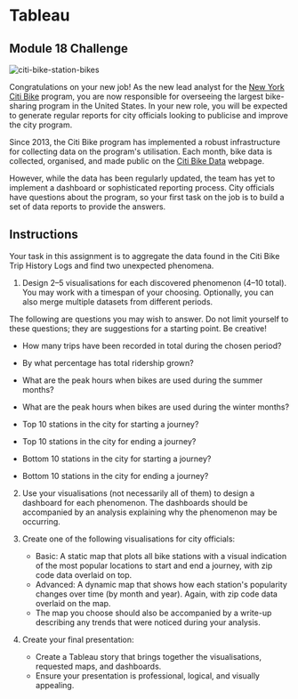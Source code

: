 # Tableau 
## Module 18 Challenge

![citi-bike-station-bikes](https://user-images.githubusercontent.com/112173540/217128194-ebba6d0e-afc8-4a71-9a85-7b105a682b94.jpg)

Congratulations on your new job! As the new lead analyst for the [New York Citi Bike](https://en.wikipedia.org/wiki/Citi_Bike) program, you are now responsible for overseeing the largest bike-sharing program in the United States. In your new role, you will be expected to generate regular reports for city officials looking to publicise and improve the city program.

Since 2013, the Citi Bike program has implemented a robust infrastructure for collecting data on the program's utilisation. Each month, bike data is collected, organised, and made public on the [Citi Bike Data](https://citibikenyc.com/system-data) webpage.

However, while the data has been regularly updated, the team has yet to implement a dashboard or sophisticated reporting process. City officials have questions about the program, so your first task on the job is to build a set of data reports to provide the answers.

## Instructions
Your task in this assignment is to aggregate the data found in the Citi Bike Trip History Logs and find two unexpected phenomena.

1. Design 2–5 visualisations for each discovered phenomenon (4–10 total). You may work with a timespan of your choosing. Optionally, you can also merge multiple      datasets from different periods.

The following are questions you may wish to answer. Do not limit yourself to these questions; they are suggestions for a starting point. Be creative!

  - How many trips have been recorded in total during the chosen period?
    
  - By what percentage has total ridership grown?
  - What are the peak hours when bikes are used during the summer months?
  - What are the peak hours when bikes are used during the winter months?
  - Top 10 stations in the city for starting a journey? 
  - Top 10 stations in the city for ending a journey? 
  - Bottom 10 stations in the city for starting a journey?
  - Bottom 10 stations in the city for ending a journey? 
 
2. Use your visualisations (not necessarily all of them) to design a dashboard for each phenomenon. The dashboards should be accompanied by an analysis explaining why the phenomenon may be occurring.

3. Create one of the following visualisations for city officials:

    - Basic: A static map that plots all bike stations with a visual indication of the most popular locations to start and end a journey, with zip code data overlaid on top.
    - Advanced: A dynamic map that shows how each station's popularity changes over time (by month and year). Again, with zip code data overlaid on the map.
    - The map you choose should also be accompanied by a write-up describing any trends that were noticed during your analysis.

4. Create your final presentation:

    - Create a Tableau story that brings together the visualisations, requested maps, and dashboards.
    - Ensure your presentation is professional, logical, and visually appealing.
